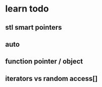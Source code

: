# learn todo

## stl smart pointers

## auto

## function pointer / object

## iterators vs random access[]
